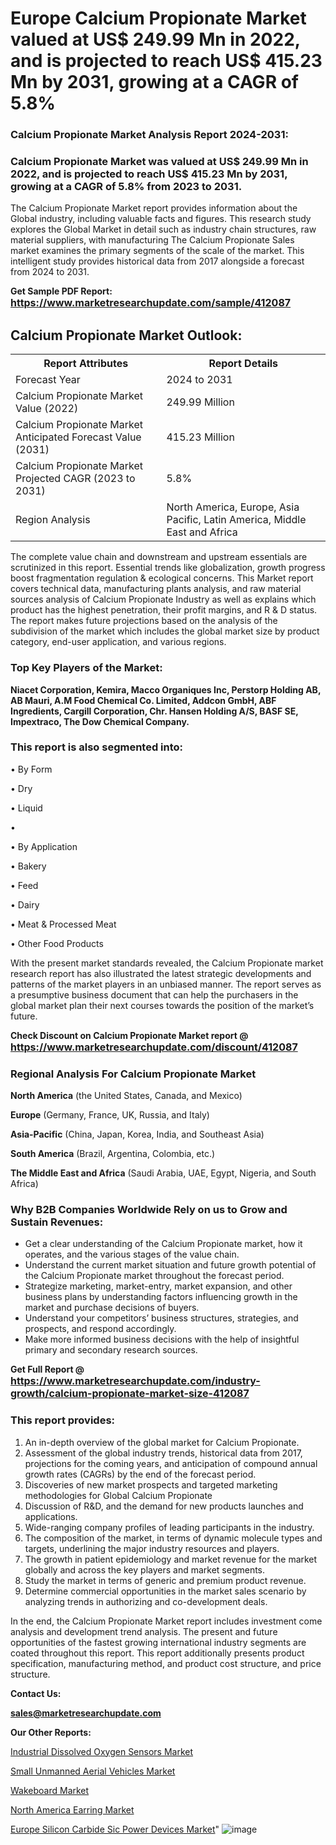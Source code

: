# Europe Calcium Propionate Market valued at US$ 249.99 Mn in 2022, and is projected to reach US$ 415.23 Mn by 2031, growing at a CAGR of 5.8%

<strong><h3>Calcium Propionate Market Analysis Report 2024-2031:</h3></strong>

<strong><h3>Calcium Propionate Market was valued at US$ 249.99 Mn in 2022, and is projected to reach US$ 415.23 Mn by 2031, growing at a CAGR of 5.8% from 2023 to 2031.</h3></strong>

The Calcium Propionate Market report provides information about the Global industry, including valuable facts and figures. This research study explores the Global Market in detail such as industry chain structures, raw material suppliers, with manufacturing The Calcium Propionate Sales market examines the primary segments of the scale of the market. This intelligent study provides historical data from 2017 alongside a forecast from 2024 to 2031.

<strong>Get Sample PDF Report: <a href=https://www.marketresearchupdate.com/sample/412087><font size=3 color=#0000ff>https://www.marketresearchupdate.com/sample/412087</font></a></strong>

<html>
<body>

<h2>Calcium Propionate Market Outlook:</h2>

<table>
  <tr>
    <th>Report Attributes</th>
    <th>Report Details</th>
  </tr>
  <tr>
    <td>Forecast Year</td>
    <td>2024 to 2031</td>
  </tr>
  <tr>
    <td>Calcium Propionate Market Value (2022)</td>
    <td>249.99 Million</td>
  </tr>
  <tr>
    <td>Calcium Propionate Market Anticipated Forecast Value (2031)</td>
    <td>415.23 Million</td>
  </tr>
  <tr>
    <td>Calcium Propionate Market Projected CAGR (2023 to 2031)</td>
    <td>5.8%</td>
  </tr>
  <tr>
    <td>Region Analysis</td>
    <td>North America, Europe, Asia Pacific, Latin America, Middle East and Africa</td>
  </tr>
</table>

</body>
</html>

The complete value chain and downstream and upstream essentials are scrutinized in this report. Essential trends like globalization, growth progress boost fragmentation regulation &amp; ecological concerns. This Market report covers technical data, manufacturing plants analysis, and raw material sources analysis of Calcium Propionate Industry as well as explains which product has the highest penetration, their profit margins, and R & D status. The report makes future projections based on the analysis of the subdivision of the market which includes the global market size by product category, end-user application, and various regions.

<strong><h3>Top Key Players of the Market:</h3></strong>

<strong>Niacet Corporation, Kemira, Macco Organiques Inc, Perstorp Holding AB, AB Mauri, A.M Food Chemical Co. Limited, Addcon GmbH, ABF Ingredients, Cargill Corporation, Chr. Hansen Holding A/S, BASF SE, Impextraco, The Dow Chemical Company.</strong>

<strong><h3>This report is also segmented into:</h3></strong>

• By Form

• Dry

• Liquid

• 

• By Application 

• Bakery

• Feed

• Dairy

• Meat & Processed Meat

• Other Food Products

With the present market standards revealed, the Calcium Propionate market research report has also illustrated the latest strategic developments and patterns of the market players in an unbiased manner. The report serves as a presumptive business document that can help the purchasers in the global market plan their next courses towards the position of the market’s future.

<strong>Check Discount on Calcium Propionate Market report @ <a href=https://www.marketresearchupdate.com/discount/412087><font size=3 color=#0000ff>https://www.marketresearchupdate.com/discount/412087</font></a></strong>

<strong><h3>Regional Analysis For Calcium Propionate Market</h3></strong>

<strong>North America</strong> (the United States, Canada, and Mexico)

<strong>Europe</strong> (Germany, France, UK, Russia, and Italy)

<strong>Asia-Pacific</strong> (China, Japan, Korea, India, and Southeast Asia)

<strong>South America</strong> (Brazil, Argentina, Colombia, etc.)

<strong>The Middle East and Africa</strong> (Saudi Arabia, UAE, Egypt, Nigeria, and South Africa)

<strong><h3>Why B2B Companies Worldwide Rely on us to Grow and Sustain Revenues:</h3></strong>
<ul>
  <li>Get a clear understanding of the Calcium Propionate market, how it operates, and the various stages of the value chain.</li>
  <li>Understand the current market situation and future growth potential of the Calcium Propionate market throughout the forecast period.</li>
  <li>Strategize marketing, market-entry, market expansion, and other business plans by understanding factors influencing growth in the market and purchase decisions of buyers.</li>
  <li>Understand your competitors’ business structures, strategies, and prospects, and respond accordingly.</li>
  <li>Make more informed business decisions with the help of insightful primary and secondary research sources.</li>
</ul>

<strong>Get Full Report @ <a href=https://www.marketresearchupdate.com/industry-growth/calcium-propionate-market-size-412087><font size=3 color=#0000ff>https://www.marketresearchupdate.com/industry-growth/calcium-propionate-market-size-412087</font></a></strong>

<strong><h3>This report provides:</h3></strong>
<ol>
  <li>An in-depth overview of the global market for Calcium Propionate.</li>
  <li>Assessment of the global industry trends, historical data from 2017, projections for the coming years, and anticipation of compound annual growth rates (CAGRs) by the end of the forecast period.</li>
  <li>Discoveries of new market prospects and targeted marketing methodologies for Global Calcium Propionate</li>
  <li>Discussion of R&amp;D, and the demand for new products launches and applications.</li>
  <li>Wide-ranging company profiles of leading participants in the industry.</li>
  <li>The composition of the market, in terms of dynamic molecule types and targets, underlining the major industry resources and players.</li>
  <li>The growth in patient epidemiology and market revenue for the market globally and across the key players and market segments.</li>
  <li>Study the market in terms of generic and premium product revenue.</li>
  <li>Determine commercial opportunities in the market sales scenario by analyzing trends in authorizing and co-development deals.</li>
</ol>

In the end, the Calcium Propionate Market report includes investment come analysis and development trend analysis. The present and future opportunities of the fastest growing international industry segments are coated throughout this report. This report additionally presents product specification, manufacturing method, and product cost structure, and price structure.

<strong>Contact Us:</strong>

<strong>sales@marketresearchupdate.com</strong>

<strong>Our Other Reports:</strong>

<a href=https://www.linkedin.com/pulse/industrial-dissolved-oxygen-sensors-market-witness>Industrial Dissolved Oxygen Sensors Market</a>

<a href=https://www.linkedin.com/pulse/small-unmanned-aerial-vehicles-market-future-scope-demands>Small Unmanned Aerial Vehicles Market</a>

<a href=https://www.linkedin.com/pulse/wakeboard-market-report-2023-top-company-trends-future>Wakeboard Market</a>

<a href=https://www.linkedin.com/pulse/north-america-earring-market-growing-rapidly>North America Earring Market</a>

<a href=https://www.linkedin.com/pulse/europe-silicon-carbide-sic-power-devices-market-2023>Europe Silicon Carbide Sic Power Devices Market</a>"
![image](https://github.com/rutujamande/Market-Report-Analysis/assets/158454097/811d0607-52b1-4fc7-9982-274a206a9791)
